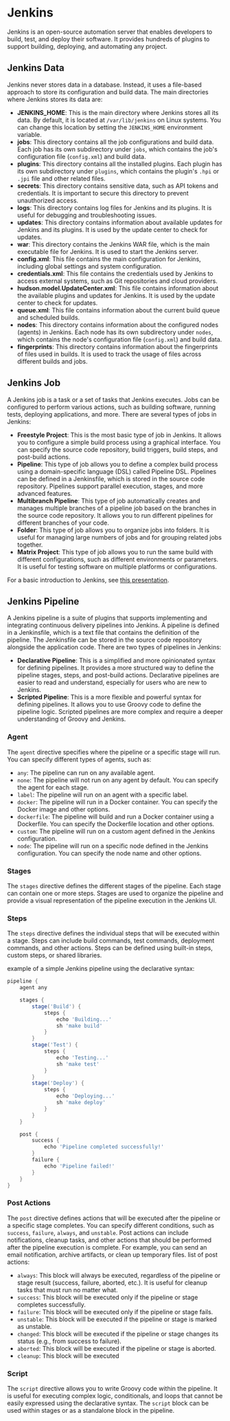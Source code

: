 # Jenkins

Jenkins is an open-source automation server that enables developers to build, test, and deploy their software. It provides hundreds of plugins to support building, deploying, and automating any project.

## Jenkins Data

Jenkins never stores data in a database. Instead, it uses a file-based approach to store its configuration and build data. The main directories where Jenkins stores its data are:

- **JENKINS_HOME**: This is the main directory where Jenkins stores all its data. By default, it is located at `/var/lib/jenkins` on Linux systems. You can change this location by setting the `JENKINS_HOME` environment variable.
- **jobs**: This directory contains all the job configurations and build data. Each job has its own subdirectory under `jobs`, which contains the job's configuration file (`config.xml`) and build data.
- **plugins**: This directory contains all the installed plugins. Each plugin has its own subdirectory under `plugins`, which contains the plugin's `.hpi` or `.jpi` file and other related files.
- **secrets**: This directory contains sensitive data, such as API tokens and credentials. It is important to secure this directory to prevent unauthorized access.
- **logs**: This directory contains log files for Jenkins and its plugins. It is useful for debugging and troubleshooting issues.
- **updates**: This directory contains information about available updates for Jenkins and its plugins. It is used by the update center to check for updates.
- **war**: This directory contains the Jenkins WAR file, which is the main executable file for Jenkins. It is used to start the Jenkins server.
- **config.xml**: This file contains the main configuration for Jenkins, including global settings and system configuration.
- **credentials.xml**: This file contains the credentials used by Jenkins to access external systems, such as Git repositories and cloud providers.
- **hudson.model.UpdateCenter.xml**: This file contains information about the available plugins and updates for Jenkins. It is used by the update center to check for updates.
- **queue.xml**: This file contains information about the current build queue and scheduled builds.
- **nodes**: This directory contains information about the configured nodes (agents) in Jenkins. Each node has its own subdirectory under `nodes`, which contains the node's configuration file (`config.xml`) and build data.
- **fingerprints**: This directory contains information about the fingerprints of files used in builds. It is used to track the usage of files across different builds and jobs.

## Jenkins Job

A Jenkins job is a task or a set of tasks that Jenkins executes. Jobs can be configured to perform various actions, such as building software, running tests, deploying applications, and more. There are several types of jobs in Jenkins:

- **Freestyle Project**: This is the most basic type of job in Jenkins. It allows you to configure a simple build process using a graphical interface. You can specify the source code repository, build triggers, build steps, and post-build actions.
- **Pipeline**: This type of job allows you to define a complex build process using a domain-specific language (DSL) called Pipeline DSL. Pipelines can be defined in a Jenkinsfile, which is stored in the source code repository. Pipelines support parallel execution, stages, and more advanced features.
- **Multibranch Pipeline**: This type of job automatically creates and manages multiple branches of a pipeline job based on the branches in the source code repository. It allows you to run different pipelines for different branches of your code.
- **Folder**: This type of job allows you to organize jobs into folders. It is useful for managing large numbers of jobs and for grouping related jobs together.
- **Matrix Project**: This type of job allows you to run the same build with different configurations, such as different environments or parameters. It is useful for testing software on multiple platforms or configurations.

For a basic introduction to Jenkins, see [this presentation](https://docs.google.com/presentation/d/1JhqKkc7L9NOxSxnYHKlOHaPt7isbKcLfO-IU4QscEGk/edit?slide=id.g12ada718bc4_0_58#slide=id.g12ada718bc4_0_58).

## Jenkins Pipeline

A Jenkins pipeline is a suite of plugins that supports implementing and integrating continuous delivery pipelines into Jenkins. A pipeline is defined in a Jenkinsfile, which is a text file that contains the definition of the pipeline. The Jenkinsfile can be stored in the source code repository alongside the application code.
There are two types of pipelines in Jenkins:

- **Declarative Pipeline**: This is a simplified and more opinionated syntax for defining pipelines. It provides a more structured way to define the pipeline stages, steps, and post-build actions. Declarative pipelines are easier to read and understand, especially for users who are new to Jenkins.
- **Scripted Pipeline**: This is a more flexible and powerful syntax for defining pipelines. It allows you to use Groovy code to define the pipeline logic. Scripted pipelines are more complex and require a deeper understanding of Groovy and Jenkins.

### Agent

The `agent` directive specifies where the pipeline or a specific stage will run. You can specify different types of agents, such as:

- `any`: The pipeline can run on any available agent.
- `none`: The pipeline will not run on any agent by default. You can specify the agent for each stage.
- `label`: The pipeline will run on an agent with a specific label.
- `docker`: The pipeline will run in a Docker container. You can specify the Docker image and other options.
- `dockerfile`: The pipeline will build and run a Docker container using a Dockerfile. You can specify the Dockerfile location and other options.
- `custom`: The pipeline will run on a custom agent defined in the Jenkins configuration.
- `node`: The pipeline will run on a specific node defined in the Jenkins configuration. You can specify the node name and other options.

### Stages

The `stages` directive defines the different stages of the pipeline. Each stage can contain one or more steps. Stages are used to organize the pipeline and provide a visual representation of the pipeline execution in the Jenkins UI.

### Steps

The `steps` directive defines the individual steps that will be executed within a stage. Steps can include build commands, test commands, deployment commands, and other actions. Steps can be defined using built-in steps, custom steps, or shared libraries.

example of a simple Jenkins pipeline using the declarative syntax:

```groovy
pipeline {
    agent any

    stages {
        stage('Build') {
            steps {
                echo 'Building...'
                sh 'make build'
            }
        }
        stage('Test') {
            steps {
                echo 'Testing...'
                sh 'make test'
            }
        }
        stage('Deploy') {
            steps {
                echo 'Deploying...'
                sh 'make deploy'
            }
        }
    }

    post {
        success {
            echo 'Pipeline completed successfully!'
        }
        failure {
            echo 'Pipeline failed!'
        }
    }
}
```

### Post Actions

The `post` directive defines actions that will be executed
after the pipeline or a specific stage completes. You can specify different conditions, such as `success`, `failure`, `always`, and `unstable`. Post actions can include notifications, cleanup tasks, and other actions that should be performed after the pipeline execution
is complete. For example, you can send an email notification, archive artifacts, or clean up temporary files.
list of post actions:

- `always`: This block will always be executed, regardless of the pipeline or stage result (success, failure, aborted, etc.). It is useful for cleanup tasks that must run no matter what.
- `success`: This block will be executed only if the pipeline or stage completes successfully.
- `failure`: This block will be executed only if the pipeline or stage fails.
- `unstable`: This block will be executed if the pipeline or stage is marked as unstable.
- `changed`: This block will be executed if the pipeline or stage changes its status (e.g., from success to failure).
- `aborted`: This block will be executed if the pipeline or stage is aborted.
- `cleanup`: This block will be executed

### Script

The `script` directive allows you to write Groovy code within the pipeline. It is useful for executing complex logic, conditionals, and loops that cannot be easily expressed using the declarative syntax. The `script` block can be used within stages or as a standalone block in the pipeline.
